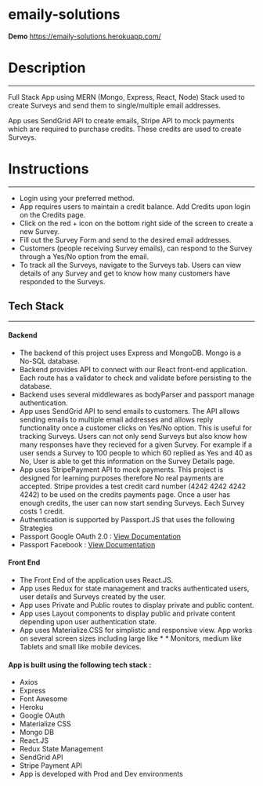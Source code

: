 # emaily-solutions

**Demo** https://emaily-solutions.herokuapp.com/

# Description
--------

Full Stack App using MERN (Mongo, Express, React, Node) Stack used to create Surveys and send them to single/multiple email addresses.

App uses SendGrid API to create emails, Stripe API to mock payments which are required to purchase credits. These credits are used to create Surveys.

# Instructions
--------------

* Login using your preferred method.
* App requires users to maintain a credit balance. Add Credits upon login on the Credits page.
* Click on the red + icon on the bottom right side of the screen to create a new Survey.
* Fill out the Survey Form and send to the desired email addresses.
* Customers (people receiving Survey emails), can respond to the Survey through a Yes/No option from the email.
* To track all the Surveys, navigate to the Surveys tab. Users can view details of any Survey and get to know how many customers have responded to the Surveys.

## Tech Stack
--------

#### Backend

* The backend of this project uses Express and MongoDB. Mongo is a No-SQL database.
* Backend provides API to connect with our React front-end application. Each route has a validator to check and validate before persisting to the database.
* Backend uses several middlewares as bodyParser and passport manage authentication.
* App uses SendGrid API to send emails to customers. The API allows sending emails to multiple email addresses and allows reply functionality once a customer clicks on Yes/No option. This is useful for tracking Surveys. Users can not only send Surveys but also know how many responses have they recieved for a given Survey. For example if a user sends a Survey to 100 people to which 60 replied as Yes and 40 as No, User is able to get this information on the Survey Details page.
* App uses StripePayment API to mock payments. This project is designed for learning purposes therefore No real payments are accepted. Stripe provides a test credit card number (4242 4242 4242 4242) to be used on the credits payments page. Once a user has enough credits, the user can now start sending Surveys. Each Survey costs 1 credit.
* Authentication is supported by Passport.JS that uses the following Strategies
 * Passport Google OAuth 2.0 : [View Documentation](http://www.passportjs.org/packages/passport-google-oauth20/)
 * Passport Facebook : [View Documentation](http://www.passportjs.org/packages/passport-facebook/)

#### Front End

* The Front End of the application uses React.JS.
* App uses Redux for state management and tracks authenticated users, user details and Surveys created by the user.
* App uses Private and Public routes to display private and public content.
* App uses Layout components to display public and private content depending upon user authentication state.
* App uses Materialize.CSS for simplistic and responsive view. App works on several screen sizes including large like * * Monitors, medium like Tablets and small like mobile devices.

#### App is built using the following tech stack :

* Axios
* Express
* Font Awesome
* Heroku
* Google OAuth
* Materialize CSS
* Mongo DB
* React.JS
* Redux State Management
* SendGrid API
* Stripe Payment API
* App is developed with Prod and Dev environments
